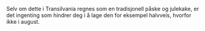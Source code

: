 Selv om dette i Transilvania regnes som en tradisjonell påske og julekake, er det ingenting som hindrer deg i å lage den for eksempel halvveis, hvorfor ikke i august.